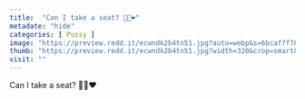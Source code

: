 ```yaml
---
title:  "Can I take a seat? 👅🌼❤"
metadate: "hide"
categories: [ Pussy ]
image: "https://preview.redd.it/ecwndk2b4tn51.jpg?auto=webp&s=6bcaf7f78d60e2d3c547bcfdb5f2f141d12dc239"
thumb: "https://preview.redd.it/ecwndk2b4tn51.jpg?width=320&crop=smart&auto=webp&s=a3de72a3ae332a3ef2155c28e4122c27ee18abb1"
visit: ""
---
```

Can I take a seat? 👅🌼❤
